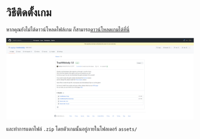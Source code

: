 # วิธีติดตั้งเกม
หากคุณยังไม่ได้ดาวน์โหลดไฟล์เกม ก็สามารถ[ดาวน์โหลดเกมได้ที่นี่](https://github.com/sagelga/trashmelody/releases/latest)

![](./img/install-trashmelody.jpg)

และทำการแตกไฟล์ `.zip` โดยตัวเกมนั้นอยู่ภายในโฟลเดอร์ `assets/`
